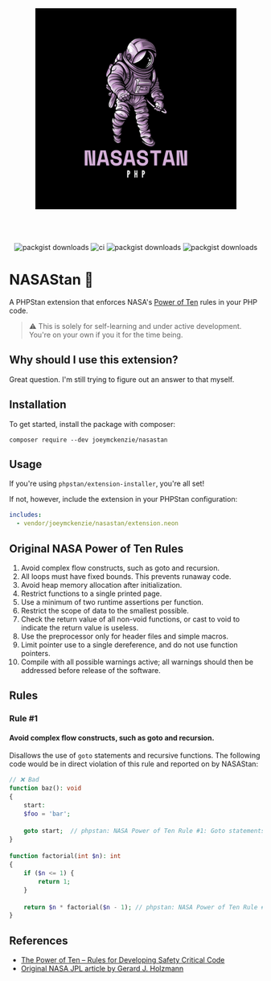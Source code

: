 <div align="center" style="padding-top: 2rem;">
    <img src="art/astronaut.png" height="400" width="400" alt="logo"/>
    <div style="display: inline-block; margin-top: 4rem">
        <img src="https://img.shields.io/packagist/v/joeymckenzie/nasastan.svg?style=flat-square" alt="packgist downloads" />
        <img src="https://img.shields.io/github/actions/workflow/status/joeymckenzie/nasastan/run-ci.yml?branch=main&label=ci&style=flat-square" alt="ci" />
        <img src="https://img.shields.io/github/actions/workflow/status/joeymckenzie/nasastan/fix-php-code-style-issues.yml?branch=main&label=code%20style&style=flat-square" alt="packgist downloads" />
        <img src="https://img.shields.io/packagist/dt/joeymckenzie/nasastan.svg?style=flat-square" alt="packgist downloads" />
    </div>
</div>

# NASAStan 🚀

A PHPStan extension that enforces
NASA's [Power of Ten](https://en.wikipedia.org/wiki/The_Power_of_10:_Rules_for_Developing_Safety-Critical_Code)
rules in your PHP code.

> ⚠️ This is solely for self-learning and under active development. You're on your own if you it for the time being.

## Why should I use this extension?

Great question. I'm still trying to figure out an answer to that myself.

## Installation

To get started, install the package with composer:

```
composer require --dev joeymckenzie/nasastan
```

## Usage

If you're using `phpstan/extension-installer`, you're all set!

If not, however, include the extension in your PHPStan configuration:

```yaml
includes:
  - vendor/joeymckenzie/nasastan/extension.neon
```

## Original NASA Power of Ten Rules

1. Avoid complex flow constructs, such as goto and recursion.
2. All loops must have fixed bounds. This prevents runaway code.
3. Avoid heap memory allocation after initialization.
4. Restrict functions to a single printed page.
5. Use a minimum of two runtime assertions per function.
6. Restrict the scope of data to the smallest possible.
7. Check the return value of all non-void functions, or cast to void to indicate the return value is useless.
8. Use the preprocessor only for header files and simple macros.
9. Limit pointer use to a single dereference, and do not use function pointers.
10. Compile with all possible warnings active; all warnings should then be addressed before release of the software.

## Rules

### Rule #1

#### Avoid complex flow constructs, such as goto and recursion.

Disallows the use of `goto` statements and recursive functions. The following code would be in direct violation of this
rule and reported on by NASAStan:

```php
// ❌ Bad
function baz(): void
{
    start:
    $foo = 'bar';

    goto start;  // phpstan: NASA Power of Ten Rule #1: Goto statements are not allowed.
}

function factorial(int $n): int
{
    if ($n <= 1) {
        return 1;
    }

    return $n * factorial($n - 1); // phpstan: NASA Power of Ten Rule #1: Recursive method calls are not allowed. 
}
```

## References

- [The Power of Ten – Rules for Developing Safety Critical Code](https://en.wikipedia.org/wiki/The_Power_of_10:_Rules_for_Developing_Safety-Critical_Code)
- [Original NASA JPL article by Gerard J. Holzmann](https://spinroot.com/gerard/pdf/P10.pdf)